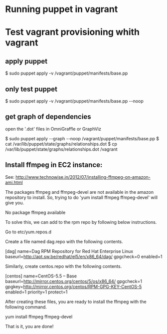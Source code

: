 Running puppet in vagrant
=========================

# Test vagrant provisioning whith vagrant

## apply puppet
$ sudo puppet apply -v /vagrant/puppet/manifests/base.pp 

## only test puppet
$ sudo puppet apply -v /vagrant/puppet/manifests/base.pp --noop

## get graph of dependencies
open the '.dot' files in OmniGraffle or GraphViz

$ sudo puppet apply --graph --noop /vagrant/puppet/manifests/base.pp
$ cat /var/lib/puppet/state/graphs/relationships.dot
$ cp  /var/lib/puppet/state/graphs/relationships.dot /vagrant

## Install ffmpeg in EC2 instance:
See: http://www.technowise.in/2012/07/installing-ffmpeg-on-amazon-ami.html

The packages ffmpeg and ffmpeg-devel are not available in the amazon repository to install.
So, trying to do 'yum install ffmpeg ffmpeg-devel' will give you.

No package ffmpeg available

To solve this, we can add to the rpm repo by following below instructions.

Go to etc/yum.repos.d

Create a file named dag.repo with the following contents.

[dag]
name=Dag RPM Repository for Red Hat Enterprise Linux
baseurl=http://apt.sw.be/redhat/el5/en/x86_64/dag/
gpgcheck=0
enabled=1



Similarly, create centos.repo with the following contents.

 

[centos]
name=CentOS-5.5 – Base
baseurl=http://mirror.centos.org/centos/5/os/x86_64/
gpgcheck=1
gpgkey=http://mirror.centos.org/centos/RPM-GPG-KEY-CentOS-5
enabled=1
priority=1
protect=1


After creating these files, you are ready to install the ffmpeg with the following command.

yum install ffmpeg ffmpeg-devel


That is it, you are done!


